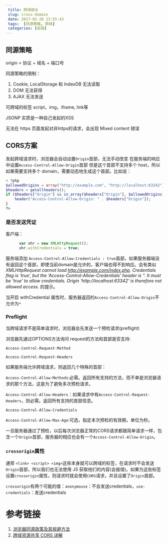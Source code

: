```yaml
---
 title: 跨域相关
 slug: cross-domain
 date: 2017-01-20 23:55:43
 tags:  [同源策略, 跨域]
 categories: [前端]
---
```


##  同源策略

origin = 协议 + 域名 + 端口号

同源策略的限制：

1. Cookie, LocalStorage 和 IndexDB 无法读取
2. DOM 无法获得
3. AJAX 无法发送

可跨域的标签 script，img，iframe, link等

JSONP 实质是一种自己发起的XSS

无法在 https 页面发起对非https的请求，会出现 Mixed content 错误

## CORS方案

发起跨域请求时，浏览器会自动设置`Origin`首部，无法手动改变
在服务端的响应中设置`Access-Control-Allow-Origin`首部
但是这个首部不支持多个 host，所以如果需要支持多个 domain，需要动态地生成这个首部。比如说：

```php
< ?php
$allowedOrigins = array("http://example.com", "http://localhost:63342");
$headers = getallheaders();
if ($headers["Origin"] && in_array($headers["Origin"], $allowedOrigins)) {
    header("Access-Control-Allow-Origin: " . $headers["Origin"]);
}
?>
```
### 是否发送凭证

客户端：

```javascript
      var xhr = new XMLHttpRequest();
      xhr.withCredentials = true;
```
服务端添加 `Access-Control-Allow-Credentials : true`首部，如果服务器端没有返回这个首部，即使当前domain是允许的，客户端也得不到响应。会有类似 *XMLHttpRequest cannot load http://example.com/index.php. Credentials flag is ‘true’, but the ‘Access-Control-Allow-Credentials’ header is ”. It must be ‘true’ to allow credentials. Origin ‘http://localhost:63342‘ is therefore not allowed access.* 的提示。

当开启 withCredential 属性时，服务器返回的`Access-Control-Allow-Origin`不允许为`*`

### Preflight

当跨域请求不是简单请求时，浏览器会先发送一个预检请求(preflight)

浏览器先通过OPTIONS方法询问 request的方法和首部是否支持:

`Access-Control-Request-Method`

`Access-Control-Request-Headers`

如果服务端允许跨域请求，则返回几个特殊的首部：

`Access-Control-Allow-Methods`:必需。返回所有支持的方法，而不单是浏览器请求的那个方法，这是为了避免多次预检请求。

`Access-Control-Allow-Headers`：如果请求中有`Access-Control-Request-Headers`，则必需。返回所有支持的首部信息。

`Access-Control-Allow-Credentials`

`Access-Control-Allow-Max-Age`:可选，指定本次预检的有效期，单位为秒。

一旦服务器通过了预检，以后每次浏览器正常的CORS请求都跟简单请求一样，包含一个`Origin`首部，服务器的相应也会有一个`Access-Control-Allow-Origin`。

### `crossorigin`属性

通常 `<link> <script> <img>`这些本身就可以跨域的标签，在请求时不会发送`Origin`首部，所以我们也无法使用 JS 获取他们的内容(会报错)。如果为这些标签设置`crossorigin`属性，则请求时就会使用`CORS`请求，并且设置了`Origin`首部。

`crossorigin`有两个可能的值：`anonymouse`：不会发送credentials，`use-credentials`：发送credentials



# 参考链接

1. [浏览器同源政策及其规避方法](http://www.ruanyifeng.com/blog/2016/04/same-origin-policy.html)
2. [跨域资源共享 CORS 详解](http://www.ruanyifeng.com/blog/2016/04/cors.html)

